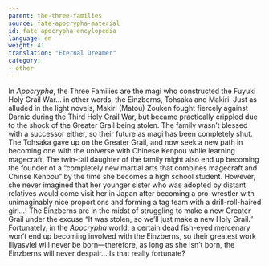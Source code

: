 ```yaml
---
parent: the-three-families
source: fate-apocrypha-material
id: fate-apocrypha-encylopedia
language: en
weight: 41
translation: "Eternal Dreamer"
category:
- other
---
```


In *Apocrypha*, the Three Families are the magi who constructed the Fuyuki Holy Grail War… in other words, the Einzberns, Tohsaka and Makiri.
Just as alluded in the light novels, Makiri (Matou) Zouken fought fiercely against Darnic during the Third Holy Grail War, but became practically crippled due to the shock of the Greater Grail being stolen. The family wasn’t blessed with a successor either, so their future as magi has been completely shut.
The Tohsaka gave up on the Greater Grail, and now seek a new path in becoming one with the universe with Chinese Kenpou while learning magecraft. The twin-tail daughter of the family might also end up becoming the founder of a “completely new martial arts that combines magecraft and Chinse Kenpou” by the time she becomes a high school student. However, she never imagined that her younger sister who was adopted by distant relatives would come visit her in Japan after becoming a pro-wrestler with unimaginably nice proportions and forming a tag team with a drill-roll-haired girl…!
The Einzberns are in the midst of struggling to make a new Greater Grail under the excuse “It was stolen, so we’ll just make a new Holy Grail.” Fortunately, in the *Apocrypha* world, a certain dead fish-eyed mercenary won’t end up becoming involved with the Einzberns, so their greatest work Illyasviel will never be born—therefore, as long as she isn’t born, the Einzberns will never despair… Is that really fortunate?
